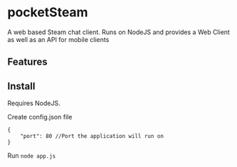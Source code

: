# pocketSteam
A web based Steam chat client. Runs on NodeJS and provides a Web Client as well as an API for mobile clients

## Features

## Install
Requires NodeJS.

Create config.json file

```
{
    "port": 80 //Port the application will run on
}

```

Run `node app.js`
